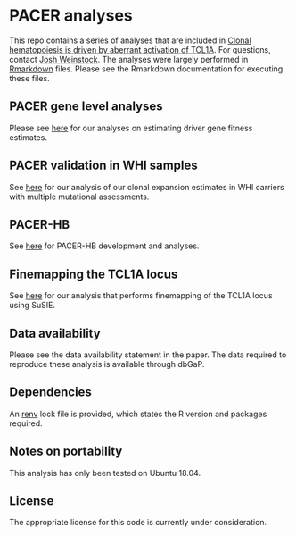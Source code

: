 # PACER analyses

This repo contains a series of analyses that are included in [Clonal hematopoiesis is driven by aberrant activation of TCL1A](https://www.biorxiv.org/content/10.1101/2021.12.10.471810v1). 
For questions, contact [Josh Weinstock](jweinstk@umich.edu). The analyses were
largely performed in [Rmarkdown](https://rmarkdown.rstudio.com/) files. Please see the 
Rmarkdown documentation for executing these files. 

## PACER gene level analyses
Please see [here](counts_by_gene.Rmd) for our analyses on estimating driver gene
fitness estimates. 

## PACER validation in WHI samples
See [here](new_clonal_expansion_estimates_evaluation.Rmd) for our analysis 
of our clonal expansion estimates in WHI carriers with multiple mutational
assessments. 

## PACER-HB
See [here](model_clone_growth.Rmd) for PACER-HB development and analyses. 

## Finemapping the TCL1A locus
See [here](finemapping_tcl1a.Rmd) for our analysis that performs finemapping
of the TCL1A locus using SuSIE. 

## Data availability
Please see the data availability statement in the paper. The data required to 
reproduce these analysis is available through dbGaP. 

## Dependencies
An [renv](https://github.com/rstudio/renv) lock file is provided, which 
states the R version and packages required. 

## Notes on portability
This analysis has only been tested on Ubuntu 18.04.

## License
The appropriate license for this code is currently under consideration. 
